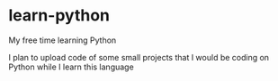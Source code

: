 # learn-python
My free time learning Python

I plan to upload code of some small projects that I would be coding on Python while I learn this language
